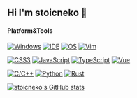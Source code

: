 ## Hi I'm stoicneko 👋

<!--
**stoicneko/stoicneko** is a ✨ _special_ ✨ repository because its `README.md` (this file) appears on your GitHub profile.


-->
#### Platform&Tools

[![Windows](https://img.shields.io/badge/Windows-11-4e9eee?style=flat-square&logo=windows&logoColor=ffffff)](https://www.microsoft.com/windows/windows-11)
[![IDE](https://img.shields.io/badge/IDE-Visual%20Studio%20Code-blue?style=flat-square&logo=visual-studio-code&logoColor=ffffff)](https://code.visualstudio.com/)
[![OS](https://img.shields.io/badge/OS-Arch%20Linux-33aadd?style=flat-square&logo=arch-linux&logoColor=ffffff)](https://www.archlinux.org/)
[![Vim](https://img.shields.io/badge/Vim-Neovim-4C953F?style=flat-square&logo=Vim&logoColor=ffffff)](https://www.vim.org/)

[![CSS3](https://img.shields.io/badge/-CSS3-1572B6?style=flat-square&logo=css3&logoColor=white)](https://www.w3.org/Style/CSS/)
[![JavaScript](https://img.shields.io/badge/-JavaScript-f7e018?style=flat-square&logo=javascript&logoColor=white)](https://www.ecma-international.org/)
[![TypeScript](https://img.shields.io/badge/-TypeScript-007acc?style=flat-square&logo=typescript&logoColor=white)](https://www.typescriptlang.org/)
[![Vue](https://img.shields.io/badge/-Vue.js-4fc08d?style=flat-square&logo=vue.js&logoColor=ffffff)](https://vuejs.org/)

[![C/C++](https://img.shields.io/badge/-C/C++-00599C?style=flat-square&logo=cplusplus&logoColor=white)](https://cppreference.com/)
[![Python](https://img.shields.io/badge/-Python-FFDE57?style=flat-square&logo=Python&logoColor=white)](https://www.python.org/)
[![Rust](https://img.shields.io/badge/-Rust-005A9E?style=flat-square&logo=Rust&logoColor=white)](https://www.rust-lang.org/)


[![stoicneko's GitHub stats](https://github-readme-stats.vercel.app/api?username=stoicneko)](https://github.com/anuraghazra/github-readme-stats)
